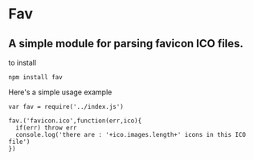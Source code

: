 # Fav
## A simple module for parsing favicon ICO files.

to install
    
    npm install fav

Here's a simple usage example

    var fav = require('../index.js')

    fav.('favicon.ico',function(err,ico){
      if(err) throw err
      console.log('there are : '+ico.images.length+' icons in this ICO file')
    })